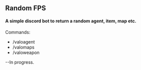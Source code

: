 ## Random FPS

#### A simple discord bot to return a random agent, item, map etc.

Commands:
- /valoagent
- /valomaps
- /valoweapon

--In progress.
